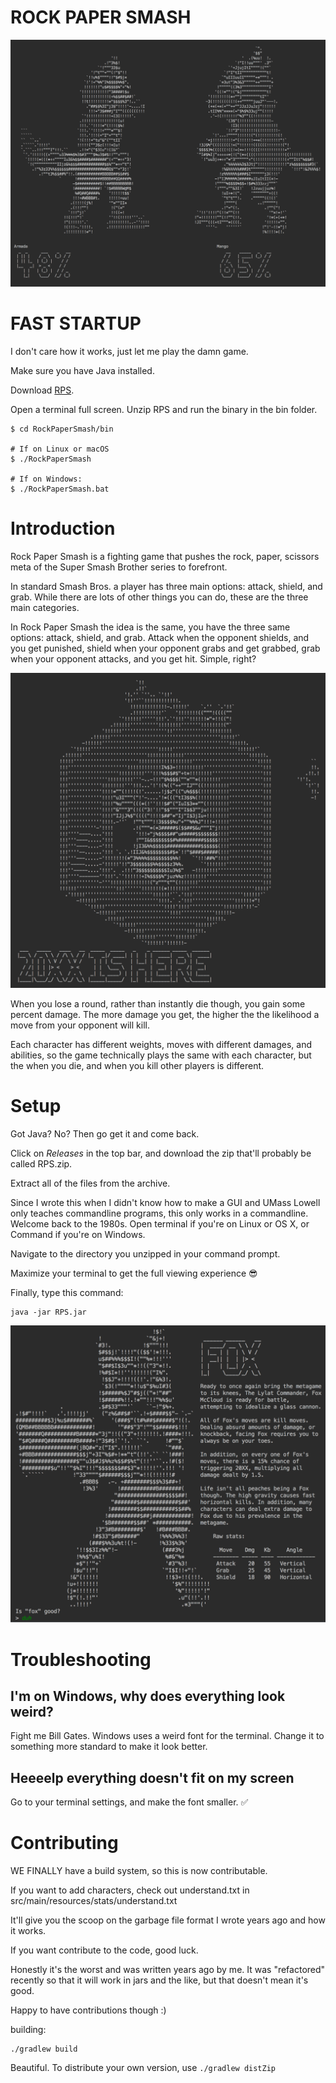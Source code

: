 # ROCK PAPER SMASH

![RPS-IMAGE](src/main/resources/Assets/Screenshots/genesis_3.png?raw=true)

# FAST STARTUP

I don't care how it works, just let me play the damn game.

Make sure you have Java installed.

Download [RPS](https://github.com/DarrienG/RockPaperSmash/releases/download/1.6/RockPaperSmash.zip). 

Open a terminal full screen. Unzip RPS and run the binary in the bin folder.

```
$ cd RockPaperSmash/bin

# If on Linux or macOS
$ ./RockPaperSmash

# If on Windows:
$ ./RockPaperSmash.bat
```

# Introduction

Rock Paper Smash is a fighting game that pushes the rock, paper, scissors meta of the Super Smash Brother series to forefront.

In standard Smash Bros. a player has three main options: attack, shield, and grab. While there are lots of other things you can do, these are the three main categories.

In Rock Paper Smash the idea is the same, you have the three same options: attack, shield, and grab. Attack when the opponent shields, and you get punished, shield when your opponent grabs and get grabbed, grab when your opponent attacks, and you get hit. Simple, right?

![OP](src/main/resources/Assets/Screenshots/20xx_shot.png)

When you lose a round, rather than instantly die though, you gain some percent
damage. The more damage you get, the higher the the likelihood a move from your
opponent will kill.

Each character has different weights, moves with different damages, and
abilities, so the game technically plays the same with each character, but the
when you die, and when you kill other players is different.

# Setup                                  

Got Java? No? Then go get it and come back.

Click on *Releases* in the top bar, and download the zip that'll probably be called RPS.zip.

Extract all of the files from the archive.

Since I wrote this when I didn't know how to make a GUI and UMass Lowell only teaches commandline programs, this only works in a commandline. Welcome back to the 1980s. Open terminal if you're on Linux or OS X, or Command if you're on Windows.

Navigate to the directory you unzipped in your command prompt.

Maximize your terminal to get the full viewing experience 😎

Finally, type this command:

    java -jar RPS.jar

![Fox for life](src/main/resources/Assets/Screenshots/fox_char_select.png)

# Troubleshooting

## I'm on Windows, why does everything look weird?

Fight me Bill Gates. Windows uses a weird font for the terminal. Change it to something more standard to make it look better.

## Heeeelp everything doesn't fit on my screen

Go to your terminal settings, and make the font smaller. ✅

# Contributing

WE FINALLY have a build system, so this is now contributable.

If you want to add characters, check out understand.txt in src/main/resources/stats/understand.txt

It'll give you the scoop on the garbage file format I wrote years ago and how it works.

If you want contribute to the code, good luck.

Honestly it's the worst and was written years ago by me. It was "refactored"
recently so that it will work in jars and the like, but that doesn't mean it's
good.

Happy to have contributions though :)

building:

```
./gradlew build
```

Beautiful. To distribute your own version, use `./gradlew distZip`
